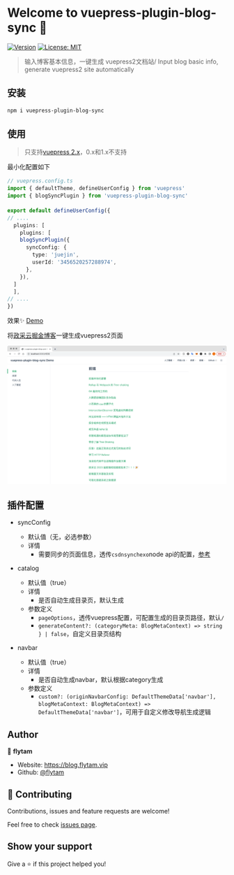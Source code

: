 # Welcome to vuepress-plugin-blog-sync 👋
[![Version](https://img.shields.io/npm/v/vuepress-plugin-blog-sync.svg)](https://www.npmjs.com/package/vuepress-plugin-blog-sync)
[![License: MIT](https://img.shields.io/badge/License-MIT-yellow.svg)](#)

> 输入博客基本信息，一键生成 vuepress2文档站/ Input blog basic info, generate vuepress2 site automatically


## 安装
```bash
npm i vuepress-plugin-blog-sync
```

## 使用
> 只支持[vuepress 2.x](https://v2.vuepress.vuejs.org/)，0.x和1.x不支持

最小化配置如下

```ts
// vuepress.config.ts
import { defaultTheme, defineUserConfig } from 'vuepress'
import { blogSyncPlugin } from 'vuepress-plugin-blog-sync'

export default defineUserConfig({
// ....
  plugins: [
    plugins: [
    blogSyncPlugin({
      syncConfig: {
        type: 'juejin',
        userId: '3456520257288974',
      },
    }),
  ]
  ],
// ....
})
```

效果✨ [Demo](https://blog.flytam.vip/vuepress-plugin-blog-sync)

将[政采云掘金博客](https://juejin.cn/user/3456520257288974/posts)一键生成vuepress2页面

![效果](assets/img.png)

## 插件配置

- syncConfig
  - 默认值（无，必选参数）
  - 详情
    - 需要同步的页面信息，透传`csdnsynchexo`node api的配置，[参考](https://github.com/flytam/CsdnSyncHexo#%E6%94%AF%E6%8C%81%E5%B9%B3%E5%8F%B0)


- catalog
  - 默认值（true）
  - 详情
    - 是否自动生成目录页，默认生成
  - 参数定义
    - `pageOptions`，透传vuepress配置，可配置生成的目录页路径，默认`/`
    - `generateContent?: (categoryMeta: BlogMetaContext) => string
  } | false`，自定义目录页结构

- navbar
  - 默认值（true）
  - 详情
    - 是否自动生成navbar，默认根据category生成
  - 参数定义
    - `custom?: (originNavbarConfig: DefaultThemeData['navbar'], blogMetaContext: BlogMetaContext) => DefaultThemeData['navbar']`，可用于自定义修改导航生成逻辑

## Author

👤 **flytam**

* Website: https://blog.flytam.vip
* Github: [@flytam](https://github.com/flytam)

## 🤝 Contributing

Contributions, issues and feature requests are welcome!

Feel free to check [issues page](https://github.com/flytam/vuepress-plugin-blog-sync/issues). 

## Show your support

Give a ⭐️ if this project helped you!